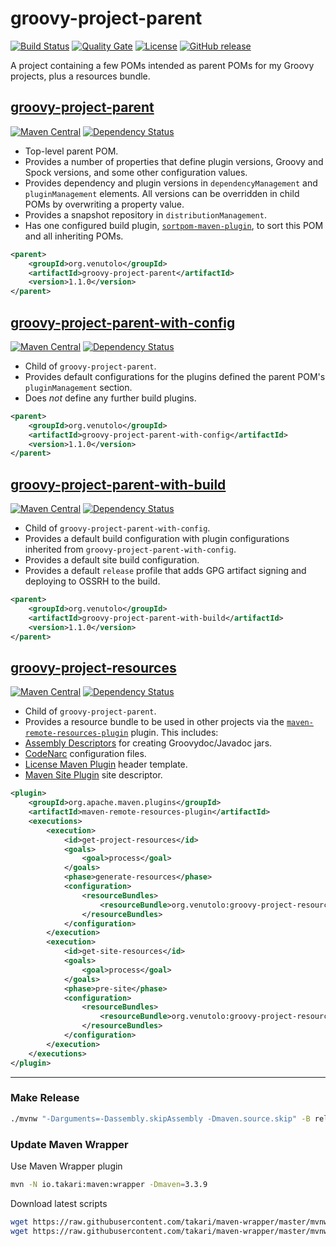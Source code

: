 # groovy-project-parent
[![Build Status](https://travis-ci.org/rvenutolo/groovy-project-parent.svg?branch=master)](https://travis-ci.org/rvenutolo/groovy-project-parent)
[![Quality Gate](https://sonarqube.com/api/badges/gate?key=org.venutolo:groovy-project-parent)](https://sonarqube.com/dashboard/index/org.venutolo:groovy-project-parent)
[![License](https://img.shields.io/hexpm/l/plug.svg)](https://www.apache.org/licenses/LICENSE-2.0)
[![GitHub release](https://img.shields.io/github/release/rvenutolo/groovy-project-parent.svg)](https://github.com/rvenutolo/groovy-project-parent/releases)

A project containing a few POMs intended as parent POMs for my Groovy projects, plus a resources bundle.

## [groovy-project-parent](https://github.com/rvenutolo/groovy-project-parent/blob/master/pom.xml) 
[![Maven Central](https://maven-badges.herokuapp.com/maven-central/org.venutolo/groovy-project-parent/badge.svg)](https://maven-badges.herokuapp.com/maven-central/org.venutolo/groovy-project-parent)
[![Dependency Status](https://www.versioneye.com/user/projects/57c33b3712b526000ed5f3be/badge.svg)](https://www.versioneye.com/user/projects/57c33b3712b526000ed5f3be)

* Top-level parent POM.
* Provides a number of properties that define plugin versions, Groovy and Spock versions, and some other configuration values.
* Provides dependency and plugin versions in `dependencyManagement` and `pluginManagement` elements. All versions can be overridden in child POMs by overwriting a property value.
* Provides a snapshot repository in `distributionManagement`.
* Has one configured build plugin, [`sortpom-maven-plugin`](https://github.com/Ekryd/sortpom), to sort this POM and all inheriting POMs.

```xml
<parent>
    <groupId>org.venutolo</groupId>
    <artifactId>groovy-project-parent</artifactId>
    <version>1.1.0</version>
</parent>
```

## [groovy-project-parent-with-config](https://github.com/rvenutolo/groovy-project-parent/blob/master/groovy-project-parent-with-config/pom.xml) 
[![Maven Central](https://maven-badges.herokuapp.com/maven-central/org.venutolo/groovy-project-parent-with-config/badge.svg)](https://maven-badges.herokuapp.com/maven-central/org.venutolo/groovy-project-parent-with-config)
[![Dependency Status](https://www.versioneye.com/user/projects/57c33bcb86473900106adabe/badge.svg)](https://www.versioneye.com/user/projects/57c33bcb86473900106adabe)

* Child of `groovy-project-parent`.
* Provides default configurations for the plugins defined the parent POM's `pluginManagement` section.
* Does _not_ define any further build plugins.

```xml
<parent>
    <groupId>org.venutolo</groupId>
    <artifactId>groovy-project-parent-with-config</artifactId>
    <version>1.1.0</version>
</parent>
```

## [groovy-project-parent-with-build](https://github.com/rvenutolo/groovy-project-parent/blob/master/groovy-project-parent-with-config/groovy-project-parent-with-build/pom.xml)
[![Maven Central](https://maven-badges.herokuapp.com/maven-central/org.venutolo/groovy-project-parent-with-build/badge.svg)](https://maven-badges.herokuapp.com/maven-central/org.venutolo/groovy-project-parent-with-build)
[![Dependency Status](https://www.versioneye.com/user/projects/57c33bd7864739000ec94b20/badge.svg)](https://www.versioneye.com/user/projects/57c33bd7864739000ec94b20)


* Child of `groovy-project-parent-with-config`.
* Provides a default build configuration with plugin configurations inherited from `groovy-project-parent-with-config`.
* Provides a default site build configuration.
* Provides a default `release` profile that adds GPG artifact signing and deploying to OSSRH to the build.

```xml
<parent>
    <groupId>org.venutolo</groupId>
    <artifactId>groovy-project-parent-with-build</artifactId>
    <version>1.1.0</version>
</parent>
```

## [groovy-project-resources](https://github.com/rvenutolo/groovy-project-parent/blob/master/groovy-project-resources/src/main/resources)
[![Maven Central](https://maven-badges.herokuapp.com/maven-central/org.venutolo/groovy-project-resources/badge.svg)](https://maven-badges.herokuapp.com/maven-central/org.venutolo/groovy-project-resources)
[![Dependency Status](https://www.versioneye.com/user/projects/57c33b6a8647390016589744/badge.svg)](https://www.versioneye.com/user/projects/57c33b6a8647390016589744)

* Child of `groovy-project-parent`.
* Provides a resource bundle to be used in other projects via the [`maven-remote-resources-plugin`](https://maven.apache.org/plugins/maven-remote-resources-plugin/) plugin. This includes:
 * [Assembly Descriptors](https://maven.apache.org/plugins/maven-assembly-plugin/assembly.html) for creating Groovydoc/Javadoc jars.
 * [CodeNarc](http://codenarc.sourceforge.net/) configuration files.
 * [License Maven Plugin](http://code.mycila.com/license-maven-plugin/) header template.
 * [Maven Site Plugin](https://maven.apache.org/plugins/maven-site-plugin/) site descriptor.
 
 ```xml
 <plugin>
     <groupId>org.apache.maven.plugins</groupId>
     <artifactId>maven-remote-resources-plugin</artifactId>
     <executions>
         <execution>
             <id>get-project-resources</id>
             <goals>
                 <goal>process</goal>
             </goals>
             <phase>generate-resources</phase>
             <configuration>
                 <resourceBundles>
                     <resourceBundle>org.venutolo:groovy-project-resources:${groovy.project.resources.version}</resourceBundle>
                 </resourceBundles>
             </configuration>
         </execution>
         <execution>
             <id>get-site-resources</id>
             <goals>
                 <goal>process</goal>
             </goals>
             <phase>pre-site</phase>
             <configuration>
                 <resourceBundles>
                     <resourceBundle>org.venutolo:groovy-project-resources:${groovy.project.resources.version}</resourceBundle>
                 </resourceBundles>
             </configuration>
         </execution>
     </executions>
 </plugin>
 ```

---
 
### Make Release

```bash
./mvnw "-Darguments=-Dassembly.skipAssembly -Dmaven.source.skip" -B release:clean release:prepare release:perform
```

### Update Maven Wrapper

Use Maven Wrapper plugin
```bash
mvn -N io.takari:maven:wrapper -Dmaven=3.3.9
```

Download latest scripts
```bash
wget https://raw.githubusercontent.com/takari/maven-wrapper/master/mvnw
wget https://raw.githubusercontent.com/takari/maven-wrapper/master/mvnw.cmd
```

